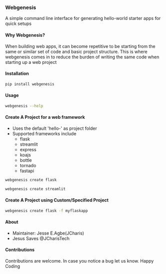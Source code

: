 ### Webgenesis
A simple command line interface for generating hello-world starter apps for 
quick setups


#### Why Webgenesis?
When building web apps, it can become repetitive to be starting from the same or similar set of code and basic project structure. This is where webgenesis comes in to
reduce the burden of writing the same code when starting up a web project



#### Installation
```bash
pip install webgenesis
```


#### Usage
```bash
webgenesis --help

```


#### Create A Project for a web framework
+ Uses the default 'hello-<webframework>' as project folder
+ Supported frameworks include
	- flask
	- streamlit
	- express
	- koajs
	- bottle
	- tornado
	- fastapi

```bash
webgenesis create flask

```

```bash
webgenesis create streamlit

```

#### Create A Project using Custom/Specified Project
```bash
webgenesis create flask -f myflaskapp
```



#### About
+ Maintainer: Jesse E.Agbe(JCharis)
+ Jesus Saves @JCharisTech


#### Contributions
Contributions are welcome. In case you notice a bug let us know.
Happy Coding
